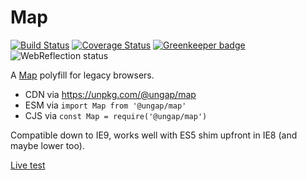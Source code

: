 # Map

[![Build Status](https://travis-ci.com/ungap/map.svg?branch=master)](https://travis-ci.com/ungap/map) [![Coverage Status](https://coveralls.io/repos/github/ungap/map/badge.svg?branch=master)](https://coveralls.io/github/ungap/map?branch=master) [![Greenkeeper badge](https://badges.greenkeeper.io/ungap/map.svg)](https://greenkeeper.io/) ![WebReflection status](https://offline.report/status/webreflection.svg)

A [Map](https://developer.mozilla.org/en-US/docs/Web/JavaScript/Reference/Global_Objects/Map) polyfill for legacy browsers.

  * CDN via https://unpkg.com/@ungap/map
  * ESM via `import Map from '@ungap/map'`
  * CJS via `const Map = require('@ungap/map')`

Compatible down to IE9, works well with ES5 shim upfront in IE8 (and maybe lower too).

[Live test](https://ungap.github.io/map/test/)
